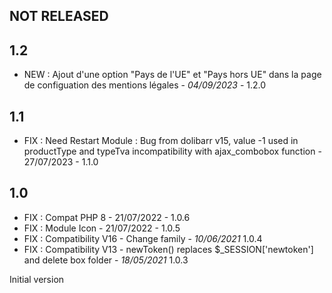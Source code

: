 ## NOT RELEASED



## 1.2

- NEW : Ajout d'une option "Pays de l'UE" et "Pays hors UE" dans la page de configuation des mentions légales - *04/09/2023* - 1.2.0

## 1.1

- FIX : Need Restart Module : Bug from dolibarr v15, value -1 used in productType and typeTva incompatibility with ajax_combobox function - 27/07/2023 - 1.1.0

## 1.0
- FIX : Compat PHP 8 - 21/07/2022 - 1.0.6
- FIX : Module Icon - 21/07/2022 - 1.0.5
- FIX : Compatibility V16 - Change family - *10/06/2021* 1.0.4
- FIX : Compatibility V13 - newToken() replaces $_SESSION['newtoken'] and delete box folder - *18/05/2021* 1.0.3

 Initial version


